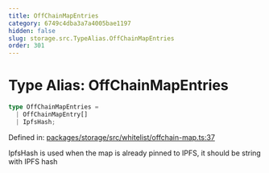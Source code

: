 ```yaml
---
title: OffChainMapEntries
category: 6749c4dba3a7a4005bae1197
hidden: false
slug: storage.src.TypeAlias.OffChainMapEntries
order: 301
---
```


# Type Alias: OffChainMapEntries

```ts
type OffChainMapEntries = 
  | OffChainMapEntry[]
  | IpfsHash;
```

Defined in: [packages/storage/src/whitelist/offchain-map.ts:37](https://github.com/zkcloudworker/minatokens-lib/blob/main/packages/storage/src/whitelist/offchain-map.ts#L37)

IpfsHash is used when the map is already pinned to IPFS, it should be string with IPFS hash
